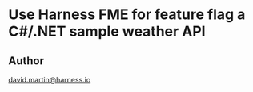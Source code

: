 # Use Harness FME for feature flag a C#/.NET sample weather API

## Author

david.martin@harness.io

